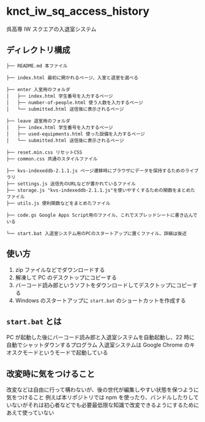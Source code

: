 # knct_iw_sq_access_history

呉高専 IW スクエアの入退室システム

## ディレクトリ構成

```
├── README.md 本ファイル

├── index.html 最初に開かれるページ、入室と退室を選べる

├── enter 入室用のフォルダ
│   ├── index.html 学生番号を入力するページ
│   ├── number-of-people.html 使う人数を入力するページ
│   └── submitted.html 送信後に表示されるページ

├── leave 退室用のフォルダ
│   ├── index.html 学生番号を入力するページ
│   ├── used-equipments.html 使った設備を入力するページ
│   └── submitted.html 送信後に表示されるページ

├── reset.min.css リセットCSS
├── common.css 共通のスタイルファイル

├── kvs-indexeddb-2.1.1.js ページ遷移時にブラウザにデータを保持するためのライブラリ
├── settings.js 送信先のURLなどが書かれているファイル
├── storage.js "kvs-indexeddb-2.1.1.js"を使いやすくするための関数をまとめたファイル
├── utils.js 便利関数などをまとめたファイル

├── code.gs Google Apps Script用のファイル、これでスプレッドシートに書き込んでいる

└── start.bat 入退室システム用のPCのスタートアップに置くファイル、詳細は後述
```

## 使い方

1. zip ファイルなどでダウンロードする
2. 解凍して PC のデスクトップにコピーする
3. バーコード読み郎というソフトをダウンロードしてデスクトップにコピーする
4. Windows のスタートアップに `start.bat` のショートカットを作成する

## `start.bat` とは

PC が起動した後にバーコード読み郎と入退室システムを自動起動し、22 時に自動でシャットダウンするプログラム
入退室システムは Google Chrome のキオスクモードというモードで起動している

## 改変時に気をつけること

改変などは自由に行って構わないが、後の世代が編集しやすい状態を保つように気をつけること
例えば本リポジトリでは npm を使ったり、バンドルしたりしていないがそれは初心者などでも必要最低限な知識で改変できるようにするためにあえて使っていない
